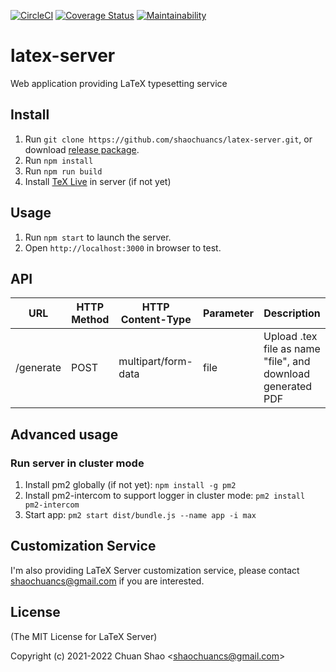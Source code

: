 [![CircleCI](https://circleci.com/gh/shaochuancs/latex-server/tree/master.svg?style=svg)](https://circleci.com/gh/shaochuancs/latex-server/tree/master)
[![Coverage Status](https://coveralls.io/repos/github/shaochuancs/latex-server/badge.svg?branch=master)](https://coveralls.io/github/shaochuancs/latex-server?branch=master)
[![Maintainability](https://api.codeclimate.com/v1/badges/ac9b8f9a99b2434da8aa/maintainability)](https://codeclimate.com/github/shaochuancs/latex-server/maintainability)

# latex-server
Web application providing LaTeX typesetting service

## Install
1. Run `git clone https://github.com/shaochuancs/latex-server.git`, or download [release package](https://github.com/shaochuancs/latex-server/releases).
2. Run `npm install`
3. Run `npm run build`
4. Install [TeX Live](https://tug.org/texlive/) in server (if not yet)

## Usage
1. Run `npm start` to launch the server.
2.   Open `http://localhost:3000` in browser to test.

## API
| URL         | HTTP Method | HTTP Content-Type   | Parameter  | Description                                                 |
|-------------|-------------|---------------------|------------|-------------------------------------------------------------|
| /generate   | POST        | multipart/form-data | file       | Upload .tex file as name "file", and download generated PDF |

## Advanced usage
### Run server in cluster mode
1. Install pm2 globally (if not yet): `npm install -g pm2`
2. Install pm2-intercom to support logger in cluster mode: `pm2 install pm2-intercom`
3. Start app: `pm2 start dist/bundle.js --name app -i max`

## Customization Service
I'm also providing LaTeX Server customization service, please contact shaochuancs@gmail.com if you are interested.

## License
(The MIT License for LaTeX Server)

Copyright (c) 2021-2022 Chuan Shao &lt;shaochuancs@gmail.com&gt;
